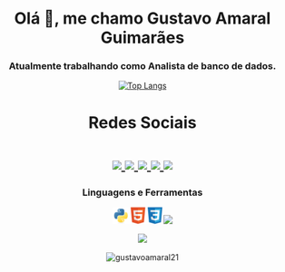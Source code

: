 <h1 align="center">Olá 👋, me chamo Gustavo Amaral Guimarães</h1>
<h3 align="center">Atualmente trabalhando como Analista de banco de dados.</h3>

<div align="center">
  
[![Top Langs](https://github-readme-stats.vercel.app/api/top-langs/?username=gustavoamaral21&layout=compact&theme=onedark&custom_title=Linguagens)](https://github.com/gustavoamaral21/github-readme-stats)

</div>

<h1 align='center'>Redes Sociais<h1>
<div align="center">
<a href="https://www.instagram.com/gustavo.amaral19" alt="Instagram" target="_blank">
  <img src="https://img.shields.io/badge/-Instagram-DF0174?style=for-the-badge&labelColor=DF0174&logo=instagram&logoColor=white&link=https://www.instagram.com/gustavo.amaral19">
</a>
<a href="https://www.facebook.com/guh.design12" alt="Facebook" target="_blank">
  <img src="https://img.shields.io/badge/-Facebook-3b5998?style=for-the-badge&labelColor=3b5998&logo=facebook&logoColor=white&link=https://www.facebook.com/guh.design12">
</a>
<a href="discordapp.com/users/spectrewin" alt="Discord" target="_blank">
  <img src="https://img.shields.io/badge/-Discord-7289da?style=for-the-badge&labelColor=7289da&logo=discord&logoColor=white&link=discordapp.com/users/spectrewin">
</a>
<a href="https://www.twitch.tv/guhamarall" alt="Twitch" target="_blank">
  <img src="https://img.shields.io/badge/-twitch-6441a5?style=for-the-badge&labelColor=6441a5&logo=discord&logoColor=white&link=https://www.twitch.tv/guhamarall">
</a>
<a href="https://www.linkedin.com/in/gustavoamaral2020/" alt="Linkedin" target="_blank">
  <img src="https://img.shields.io/badge/-linkedin-0e76a8?style=for-the-badge&labelColor=0e76a8&logo=linkedin&logoColor=white&link=https://www.twitch.tv/guhamarall">
</a>
</div>

<h3 align="center">Linguagens e Ferramentas</h3>
<div align="center">
<img src="https://raw.githubusercontent.com/devicons/devicon/master/icons/python/python-original.svg" width="30px"><img src="https://raw.githubusercontent.com/devicons/devicon/master/icons/html5/html5-original.svg" width="30px"><img src="https://raw.githubusercontent.com/devicons/devicon/master/icons/css3/css3-original.svg" width="30px"><img src="https://camo.githubusercontent.com/865b06a76c7a9ee447e09aff240ab5035bf68683994189c310b35f13790878f8/68747470733a2f2f63646e2e6a7364656c6976722e6e65742f67682f64657669636f6e732f64657669636f6e2f69636f6e732f6d7973716c2f6d7973716c2d706c61696e2d776f72646d61726b2e737667" width="30px">
</div>

<p align="center">
  <a href="https://skillicons.dev">
    <img src="https://skillicons.dev/icons?i=git,github,html,js,mysql,nginx,nodejs,php,postgres,py,vim,vscode,css" />
  </a>
</p>


<p align="center"> <img src="https://komarev.com/ghpvc/?username=gustavoamaral21&label=Visualizações%20&color=0e75b6&style=flat" alt="gustavoamaral21" /> </p>

